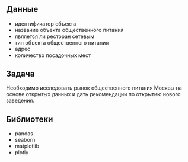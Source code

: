 # 

## Данные

* идентификатор объекта
* название объекта общественного питания
* является ли ресторан сетевым
* тип объекта общественного питания
* адрес
* количество посадочных мест

## Задача

Необходимо исследовать рынок общественного питания Москвы на основе открытых данных и дать рекомендации по открытию нового заведения.

## Библиотеки

* pandas
* seaborn
* matplotlib
* plotly
